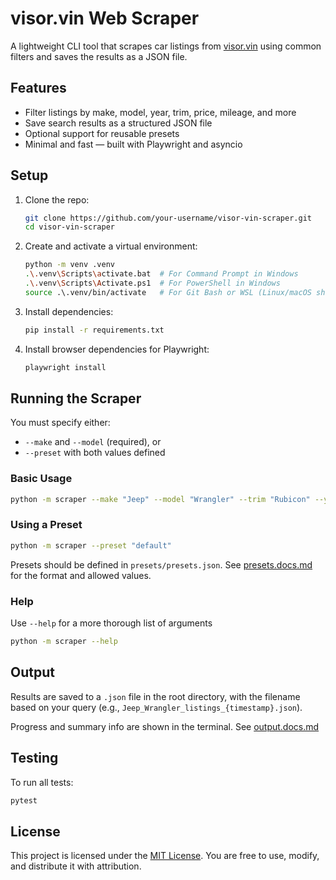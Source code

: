 # visor.vin Web Scraper

A lightweight CLI tool that scrapes car listings from [visor.vin](https://visor.vin) using common filters and saves the results as a JSON file.


## Features

- Filter listings by make, model, year, trim, price, mileage, and more
- Save search results as a structured JSON file
- Optional support for reusable presets
- Minimal and fast — built with Playwright and asyncio


## Setup

1. Clone the repo:
   ```bash
   git clone https://github.com/your-username/visor-vin-scraper.git
   cd visor-vin-scraper
   ```

2. Create and activate a virtual environment:
   ```bash
   python -m venv .venv
   .\.venv\Scripts\activate.bat  # For Command Prompt in Windows
   .\.venv\Scripts\Activate.ps1  # For PowerShell in Windows
   source .\.venv/bin/activate   # For Git Bash or WSL (Linux/macOS shells)
   ```

3. Install dependencies:
   ```bash
   pip install -r requirements.txt
   ```

4. Install browser dependencies for Playwright:
   ```bash
   playwright install
   ```


## Running the Scraper

You must specify either:

- `--make` and `--model` (required), or
- `--preset` with both values defined

### Basic Usage

```bash
python -m scraper --make "Jeep" --model "Wrangler" --trim "Rubicon" --year "2023 2024" --sort "Newest"
```

### Using a Preset

```bash
python -m scraper --preset "default"
```

Presets should be defined in `presets/presets.json`. See [presets.docs.md](presets/presets.docs.md) for the format and allowed values.

### Help

Use `--help` for a more thorough list of arguments

```bash
python -m scraper --help
```


## Output

Results are saved to a `.json` file in the root directory, with the filename based on your query (e.g., `Jeep_Wrangler_listings_{timestamp}.json`).

Progress and summary info are shown in the terminal. See [output.docs.md](output/output.docs.md)


## Testing

To run all tests:

```bash
pytest
```


## License

This project is licensed under the [MIT License](https://opensource.org/licenses/MIT). You are free to use, modify, and distribute it with attribution.
